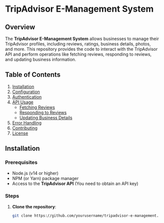 # TripAdvisor E-Management System

## Overview

The **TripAdvisor E-Management System** allows businesses to manage their TripAdvisor profiles, including reviews, ratings, business details, photos, and more. This repository provides the code to interact with the TripAdvisor API and perform operations like fetching reviews, responding to reviews, and updating business information.

## Table of Contents

1. [Installation](#installation)
2. [Configuration](#configuration)
3. [Authentication](#authentication)
4. [API Usage](#api-usage)
    - [Fetching Reviews](#fetching-reviews)
    - [Responding to Reviews](#responding-to-reviews)
    - [Updating Business Details](#updating-business-details)
5. [Error Handling](#error-handling)
6. [Contributing](#contributing)
7. [License](#license)

## Installation

### Prerequisites

- Node.js (v14 or higher)
- NPM (or Yarn) package manager
- Access to the **TripAdvisor API** (You need to obtain an API key)

### Steps

1. **Clone the repository**:
   ```bash
   git clone https://github.com/yourusername/tripadvisor-e-management.git
